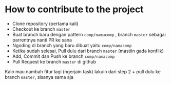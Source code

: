# How to contribute to the project

- Clone repository (pertama kali)
- Checkout ke branch `master`
- Buat branch baru dengan pattern `comp/namacomp` , branch `master` sebagai parrentnya nanti PR ke sana
- Ngoding di branch yang baru dibuat yaitu `comp/namacomp`
- Ketika sudah selesai, Pull dulu dari branch `master` (mastiin gada konflik)
- Add, Commit dan Push ke branch `comp/namacomp`
- Pull Request ke branch `master` di github

Kalo mau nambah fitur lagi (ngerjain task) lakuin dari step 2 + pull dulu ke branch `master`, sisanya sama aja
